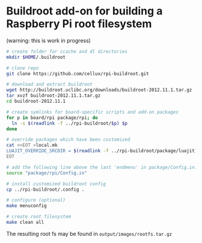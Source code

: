 # Buildroot add-on for building a Raspberry Pi root filesystem

(warning: this is work in progress)

```bash
# create folder for ccache and dl directories
mkdir $HOME/.buildroot

# clone repo
git clone https://github.com/cellux/rpi-buildroot.git

# download and extract buildroot
wget http://buildroot.uclibc.org/downloads/buildroot-2012.11.1.tar.gz
tar xvzf buildroot-2012.11.1.tar.gz
cd buildroot-2012.11.1

# create symlinks for board-specific scripts and add-on packages
for p in board/rpi package/rpi; do
  ln -s $(readlink -f ../rpi-buildroot/$p) $p
done

# override packages which have been customized
cat <<EOT >local.mk
LUAJIT_OVERRIDE_SRCDIR = $(readlink -f ../rpi-buildroot/package/luajit)
EOT

# add the following line above the last 'endmenu' in package/Config.in:
source "package/rpi/Config.in"

# install customized buildroot config
cp ../rpi-buildroot/.config .

# configure (optional)
make menuconfig

# create root filesystem
make clean all
```

The resulting root fs may be found in `output/images/rootfs.tar.gz`
